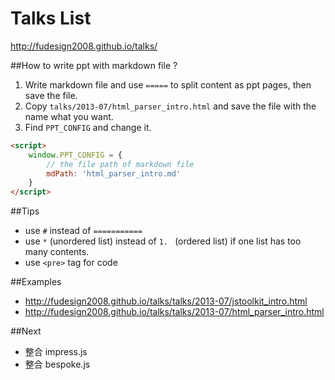 Talks List
===========
http://fudesign2008.github.io/talks/


##How to write ppt with markdown file ?

1. Write markdown file and use `=====` to split content as ppt pages, then save the file.
1. Copy `talks/2013-07/html_parser_intro.html` and save the file with the name what you want.
1. Find `PPT_CONFIG` and change it.

```html
<script>
    window.PPT_CONFIG = {
        // the file path of markdown file
        mdPath: 'html_parser_intro.md'
    }
</script>
```

##Tips
* use `#` instead of `===========`
* use `*` (unordered list) instead of `1. ` (ordered list) if one list has too many contents.
* use `<pre>` tag for code

##Examples
 * http://fudesign2008.github.io/talks/talks/2013-07/jstoolkit_intro.html
 * http://fudesign2008.github.io/talks/talks/2013-07/html_parser_intro.html


##Next
 * 整合 impress.js
 * 整合 bespoke.js


